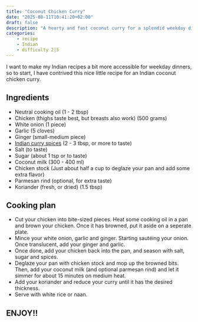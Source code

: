 ```yaml
---
title: "Coconut Chicken Curry"
date: "2025-08-11T10:41:20+02:00"
draft: false
description: "A hearty and fast coconut curry for a splendid weekday dinner." 
categories: 
    - recipe
    - Indian
    - difficulty 2|5
---
```


I want to make my Indian recipes a bit more accessible for weekday dinners, so to start, I have contrived this nice little recipe for an Indian coconut chicken curry. 

## Ingredients
- Neutral cooking oil (1 - 2 tbsp)
- Chicken (thighs taste best, but breasts also work) (500 grams)
- White onion (1 piece) 
- Garlic (5 cloves)
- Ginger (small-medium piece)
- [Indian curry spices](https://paulstapel.com/recipes/indian-spice-mix/) (2 - 3 tbsp, or more to taste)
- Salt (to taste)
- Sugar (about 1 tsp or to taste)
- Coconut milk (300 - 400 ml)
- Chicken stock (Just about half a cup to deglaze your pan and add some extra flavor)
- Parmesan rind (optional, for extra taste)
- Koriander (fresh, or dried) (1.5 tbsp)


## Cooking plan
- Cut your chicken into bite-sized pieces. Heat some cooking oil in a pan and brown your chicken. Once it has browned, put it aside on a seperate plate. 
- Mince your white onion, garlic and ginger. Starting sautéing your onion. Once translucent, add your ginger and garlic. 
- Once done, add your chicken back into the pan, and season with salt, sugar and spices. 
- Deglaze your pan with chicken stock and mop up the browned bits. Then, add your coconut milk (and optional parmesan rind) and let it simmer for about 15 minutes on medium heat. 
- Add your koriander and reduce your curry until it has the desired thickness. 
- Serve with white rice or naan. 

## ENJOY!!